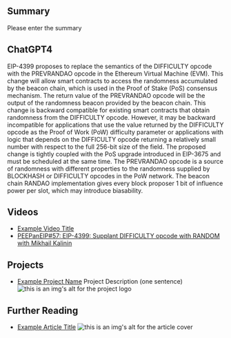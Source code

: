 ## Summary

Please enter the summary

## ChatGPT4

EIP-4399 proposes to replace the semantics of the DIFFICULTY opcode with the PREVRANDAO opcode in the Ethereum Virtual Machine (EVM). This change will allow smart contracts to access the randomness accumulated by the beacon chain, which is used in the Proof of Stake (PoS) consensus mechanism. The return value of the PREVRANDAO opcode will be the output of the randomness beacon provided by the beacon chain. This change is backward compatible for existing smart contracts that obtain randomness from the DIFFICULTY opcode. However, it may be backward incompatible for applications that use the value returned by the DIFFICULTY opcode as the Proof of Work (PoW) difficulty parameter or applications with logic that depends on the DIFFICULTY opcode returning a relatively small number with respect to the full 256-bit size of the field. The proposed change is tightly coupled with the PoS upgrade introduced in EIP-3675 and must be scheduled at the same time. The PREVRANDAO opcode is a source of randomness with different properties to the randomness supplied by BLOCKHASH or DIFFICULTY opcodes in the PoW network. The beacon chain RANDAO implementation gives every block proposer 1 bit of influence power per slot, which may introduce biasability.

## Videos

- [Example Video Title](https://www.youtube.com/watch?v=TDGq4aeevgY)
- [PEEPanEIP#57: EIP-4399: Supplant DIFFICULTY opcode with RANDOM with Mikhail Kalinin](https://www.youtube.com/watch?v=wwfOqmCbPNU&list=PL4cwHXAawZxqu0PKKyMzG_3BJV_xZTi1F&index=56)

## Projects

- [Example Project Name](https://xxxx.xxx/xxxxx) Project Description (one sentence) ![this is an img's alt for the project logo](https://xxxx.xxx/project-logo.xxx)

## Further Reading

- [Example Article Title](https://xxxx.xxx/xxxxx) ![this is an img's alt for the article cover](https://xxxx.xxx/article-cover.xxx)
